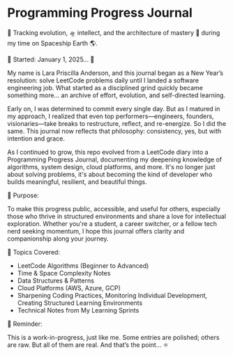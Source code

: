 # Programming Progress Journal

🚀 Tracking evolution, 🛸 intellect, and the architecture of mastery 🌊 during my time on Spaceship Earth 🌎.

📅 Started: January 1, 2025... 🧿

My name is Lara Priscilla Anderson, and this journal began as a New Year’s resolution: solve LeetCode problems daily until I landed a software engineering job. 
What started as a disciplined grind quickly became something more... an archive of effort, evolution, and self-directed learning.

Early on, I was determined to commit every single day. But as I matured in my approach, I realized that even top performers—engineers, founders, visionaries—take breaks to restructure, reflect, and re-energize. So I did the same. This journal now reflects that philosophy: consistency, yes, but with intention and grace.

As I continued to grow, this repo evolved from a LeetCode diary into a Programming Progress Journal, documenting my deepening knowledge of algorithms, system design, cloud platforms, and more. It's no longer just about solving problems, it's about becoming the kind of developer who builds meaningful, resilient, and beautiful things.

🎯 Purpose:

To make this progress public, accessible, and useful for others, especially those who thrive in structured environments and share a love for intellectual exploration. Whether you're a student, a career switcher, or a fellow tech nerd seeking momentum, I hope this journal offers clarity and companionship along your journey.

🧠 Topics Covered:

- LeetCode Algorithms (Beginner to Advanced)
- Time & Space Complexity Notes
- Data Structures & Patterns
- Cloud Platforms (AWS, Azure, GCP)
- Sharpening Coding Practices, Monitoring Individual Development, Creating Structured Learning Environments
- Technical Notes from My Learning Sprints

📌 Reminder:

This is a work-in-progress, just like me. Some entries are polished; others are raw. But all of them are real. And that’s the point... ⚛️
